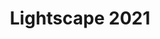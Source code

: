 ---
title: Lightscape 2021
showTitle: true
image: /assets/img/photography/lightscape.jpg 
materials:
isPhoto: true
description: 
---